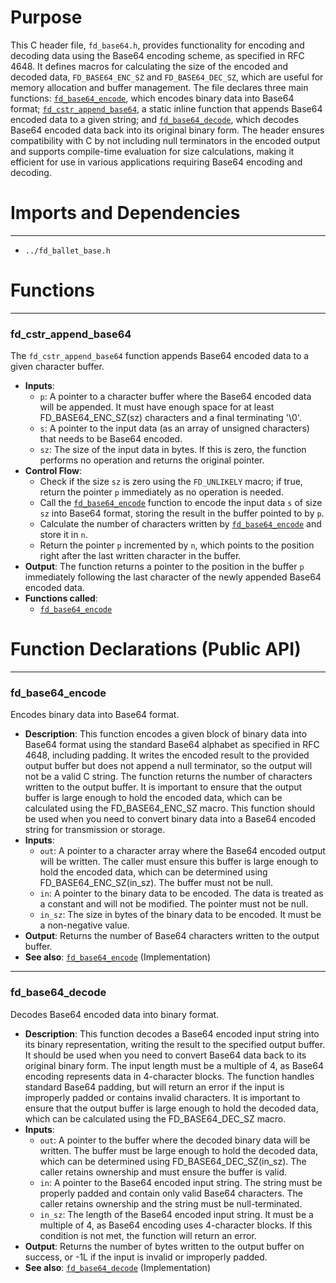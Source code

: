 # Purpose
This C header file, `fd_base64.h`, provides functionality for encoding and decoding data using the Base64 encoding scheme, as specified in RFC 4648. It defines macros for calculating the size of the encoded and decoded data, `FD_BASE64_ENC_SZ` and `FD_BASE64_DEC_SZ`, which are useful for memory allocation and buffer management. The file declares three main functions: [`fd_base64_encode`](#fd_base64_encode), which encodes binary data into Base64 format; [`fd_cstr_append_base64`](#fd_cstr_append_base64), a static inline function that appends Base64 encoded data to a given string; and [`fd_base64_decode`](#fd_base64_decode), which decodes Base64 encoded data back into its original binary form. The header ensures compatibility with C by not including null terminators in the encoded output and supports compile-time evaluation for size calculations, making it efficient for use in various applications requiring Base64 encoding and decoding.
# Imports and Dependencies

---
- `../fd_ballet_base.h`


# Functions

---
### fd\_cstr\_append\_base64<!-- {{#callable:fd_cstr_append_base64}} -->
The `fd_cstr_append_base64` function appends Base64 encoded data to a given character buffer.
- **Inputs**:
    - `p`: A pointer to a character buffer where the Base64 encoded data will be appended. It must have enough space for at least FD_BASE64_ENC_SZ(sz) characters and a final terminating '\0'.
    - `s`: A pointer to the input data (as an array of unsigned characters) that needs to be Base64 encoded.
    - `sz`: The size of the input data in bytes. If this is zero, the function performs no operation and returns the original pointer.
- **Control Flow**:
    - Check if the size `sz` is zero using the `FD_UNLIKELY` macro; if true, return the pointer `p` immediately as no operation is needed.
    - Call the [`fd_base64_encode`](fd_base64.c.driver.md#fd_base64_encode) function to encode the input data `s` of size `sz` into Base64 format, storing the result in the buffer pointed to by `p`.
    - Calculate the number of characters written by [`fd_base64_encode`](fd_base64.c.driver.md#fd_base64_encode) and store it in `n`.
    - Return the pointer `p` incremented by `n`, which points to the position right after the last written character in the buffer.
- **Output**: The function returns a pointer to the position in the buffer `p` immediately following the last character of the newly appended Base64 encoded data.
- **Functions called**:
    - [`fd_base64_encode`](fd_base64.c.driver.md#fd_base64_encode)


# Function Declarations (Public API)

---
### fd\_base64\_encode<!-- {{#callable_declaration:fd_base64_encode}} -->
Encodes binary data into Base64 format.
- **Description**: This function encodes a given block of binary data into Base64 format using the standard Base64 alphabet as specified in RFC 4648, including padding. It writes the encoded result to the provided output buffer but does not append a null terminator, so the output will not be a valid C string. The function returns the number of characters written to the output buffer. It is important to ensure that the output buffer is large enough to hold the encoded data, which can be calculated using the FD_BASE64_ENC_SZ macro. This function should be used when you need to convert binary data into a Base64 encoded string for transmission or storage.
- **Inputs**:
    - `out`: A pointer to a character array where the Base64 encoded output will be written. The caller must ensure this buffer is large enough to hold the encoded data, which can be determined using FD_BASE64_ENC_SZ(in_sz). The buffer must not be null.
    - `in`: A pointer to the binary data to be encoded. The data is treated as a constant and will not be modified. The pointer must not be null.
    - `in_sz`: The size in bytes of the binary data to be encoded. It must be a non-negative value.
- **Output**: Returns the number of Base64 characters written to the output buffer.
- **See also**: [`fd_base64_encode`](fd_base64.c.driver.md#fd_base64_encode)  (Implementation)


---
### fd\_base64\_decode<!-- {{#callable_declaration:fd_base64_decode}} -->
Decodes Base64 encoded data into binary format.
- **Description**: This function decodes a Base64 encoded input string into its binary representation, writing the result to the specified output buffer. It should be used when you need to convert Base64 data back to its original binary form. The input length must be a multiple of 4, as Base64 encoding represents data in 4-character blocks. The function handles standard Base64 padding, but will return an error if the input is improperly padded or contains invalid characters. It is important to ensure that the output buffer is large enough to hold the decoded data, which can be calculated using the FD_BASE64_DEC_SZ macro.
- **Inputs**:
    - `out`: A pointer to the buffer where the decoded binary data will be written. The buffer must be large enough to hold the decoded data, which can be determined using FD_BASE64_DEC_SZ(in_sz). The caller retains ownership and must ensure the buffer is valid.
    - `in`: A pointer to the Base64 encoded input string. The string must be properly padded and contain only valid Base64 characters. The caller retains ownership and the string must be null-terminated.
    - `in_sz`: The length of the Base64 encoded input string. It must be a multiple of 4, as Base64 encoding uses 4-character blocks. If this condition is not met, the function will return an error.
- **Output**: Returns the number of bytes written to the output buffer on success, or -1L if the input is invalid or improperly padded.
- **See also**: [`fd_base64_decode`](fd_base64.c.driver.md#fd_base64_decode)  (Implementation)


